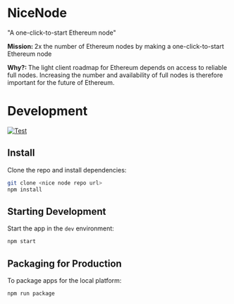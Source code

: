 # NiceNode

"A one-click-to-start Ethereum node"

<strong>Mission: </strong>2x the number of Ethereum nodes by making a one-click-to-start Ethereum node

<strong>Why?: </strong>The light client roadmap for Ethereum depends on access to reliable full nodes. Increasing the number and availability of full nodes is therefore important for the future of Ethereum.

# Development
[![Test](https://github.com/jgresham/NiceNode/actions/workflows/test.yml/badge.svg)](https://github.com/jgresham/NiceNode/actions/workflows/test.yml)

## Install

Clone the repo and install dependencies:

```bash
git clone <nice node repo url>
npm install
```

## Starting Development

Start the app in the `dev` environment:

```bash
npm start
```

## Packaging for Production

To package apps for the local platform:

```bash
npm run package
```
